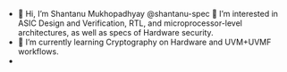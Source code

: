 - 👋 Hi, I’m Shantanu Mukhopadhyay @shantanu-spec
👀 I’m interested in ASIC Design and Verification, RTL, and microprocessor-level architectures, as well as specs of Hardware security.
- 🌱 I’m currently learning Cryptography on Hardware and UVM+UVMF workflows.
- 
<!---
shantanu-spec/shantanu-spec is a ✨ special ✨ repository because its `README.md` (this file) appears on your GitHub profile.
You can click the Preview link to take a look at your changes.
--->

